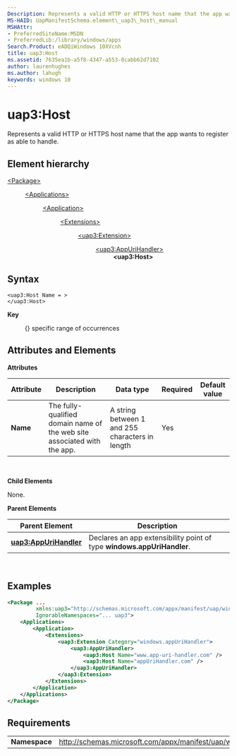 ```yaml
---
Description: Represents a valid HTTP or HTTPS host name that the app wants to register as able to handle.
MS-HAID: UapManifestSchema.element\_uap3\_host\_manual
MSHAttr:
- PreferredSiteName:MSDN
- PreferredLib:/library/windows/apps
Search.Product: eADQiWindows 10XVcnh
title: uap3:Host
ms.assetid: 7635ea1b-a5f8-4347-a553-8cabb62d7102
author: laurenhughes
ms.author: lahugh
keywords: windows 10
---
```


# uap3:Host


Represents a valid HTTP or HTTPS host name that the app wants to register as able to handle.

## Element hierarchy

<dl>
<dt><a href="element-package.md">&lt;Package&gt;</a></dt>
<dd>
<dl>
<dt><a href="element-applications.md">&lt;Applications&gt;</a></dt>
<dd>
<dl>
<dt><a href="element-application.md">&lt;Application&gt;</a></dt>
<dd>
<dl>
<dt><a href="element-1-extensions.md">&lt;Extensions&gt;</a></dt>
<dd>
<dl>
<dt><a href="element-uap3-extension-manual.md">&lt;uap3:Extension&gt;</a></dt>
<dd>
<dl>
<dt><a href="element-uap3-appurihandler-manual.md">&lt;uap3:AppUriHandler&gt;</a></dt>
<dd><b>&lt;uap3:Host&gt;</b></dd>
</dl>
</dd>
</dl>
</dd>
</dl>
</dd>
</dl>
</dd>
</dl>
</dd>
</dl>

## Syntax


```
<uap3:Host Name = >
</uap3:Host>
```

**Key**

          {} specific range of occurrences

## Attributes and Elements


**Attributes**

| Attribute | Description                                                              | Data type                                       | Required | Default value |
|-----------|--------------------------------------------------------------------------|-------------------------------------------------|----------|---------------|
| **Name**  | The fully-qualified domain name of the web site associated with the app. | A string between 1 and 255 characters in length | Yes      |               |

 

**Child Elements**

None.

**Parent Elements**

| Parent Element                                                  | Description                                                            |
|-----------------------------------------------------------------|------------------------------------------------------------------------|
| [**uap3:AppUriHandler**](element-uap3-appurihandler-manual.md) | Declares an app extensibility point of type **windows.appUriHandler**. |

 

## Examples


```XML
<Package ...
         xmlns:uap3="http://schemas.microsoft.com/appx/manifest/uap/windows10/3"  
         IgnorableNamespaces="... uap3">
    <Applications>
        <Application>
            <Extensions>
                <uap3:Extension Category="windows.appUriHandler">  
                    <uap3:AppUriHandler>  
                        <uap3:Host Name="www.app-uri-handler.com" />  
                        <uap3:Host Name="appUriHandler.com" />  
                    </uap3:AppUriHandler>  
                </uap3:Extension>  
            </Extensions>
        </Application>
    </Applications>
</Package>
```

## Requirements


|               |                                                            |
|---------------|------------------------------------------------------------|
| **Namespace** | http://schemas.microsoft.com/appx/manifest/uap/windows10/3 |

 

 

 



